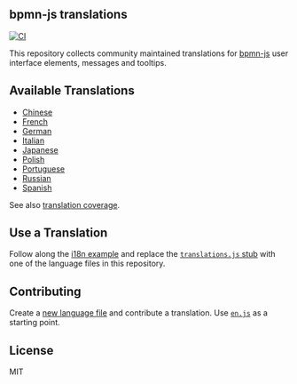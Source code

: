 ## bpmn-js translations

[![CI](https://github.com/bpmn-io/bpmn-js-i18n/actions/workflows/CI.yml/badge.svg)](https://github.com/bpmn-io/bpmn-js-i18n/actions/workflows/CI.yml)

This repository collects community maintained translations for [bpmn-js](https://github.com/bpmn-io/bpmn-js) user interface elements, messages and tooltips. 


## Available Translations

* [Chinese](./translations/zn.js)
* [French](./translations/fr.js)
* [German](./translations/de.js)
* [Italian](./translations/it.js)
* [Japanese](./translations/ja.js)
* [Polish](./translations/pl.js)
* [Portuguese](./translations/pt.js)
* [Russian](./translations/ru.js)
* [Spanish](./translations/es.js)

See also [translation coverage](./docs/COVERAGE.md).


## Use a Translation

Follow along the [i18n example](https://github.com/bpmn-io/bpmn-js-examples/tree/master/i18n) and replace the [`translations.js` stub](https://github.com/bpmn-io/bpmn-js-examples/blob/main/i18n/src/customTranslate/translations.js) with one of the language files in this repository.


## Contributing

Create a [new language file](https://github.com/bpmn-io/bpmn-js-i18n/new/master/translations) and contribute a translation. Use [`en.js`](./translations/en.js) as a starting point.


## License

MIT
